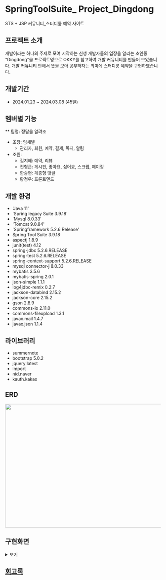 # SpringToolSuite_ Project_Dingdong
STS + JSP 커뮤니티_스터디룸 예약 사이트


## 프로젝트 소개
개발이라는 하나의 주제로 모여 시작하는 신생 개발자들의 입장을 알리는 초인종 "Dingdong"을
프로젝트명으로 OKKY를 참고하여 개발 커뮤니티를 만들어 보았습니다. 개발 커뮤니티 안에서 뜻을 모아 
공부하자는 의미에 스터디룸 예약을 구현하였습니다.


## 개발기간
* 2024.01.23 ~ 2024.03.08 (45일)


## 멤버별 기능
** 팀명: 정답을 알려조
* 조장: 임새별
  - 관리자, 회원, 예약, 결제, 쪽지, 알림
* 조원:
  - 김지혜: 예약, 리뷰
  - 전형근: 게시판, 좋아요, 싫어요, 스크랩, 페이징
  - 한승현: 계층형 댓글
  - 황정우: 프론트엔드 


## 개발 환경
* 'Java 11'
* 'Spring legacy Suite 3.9.18'
* 'Mysql 8.0.33'
* 'Tomcat 9.0.84'
* 'Springframework 5.2.6 Release'
* Spring Tool Suite 3.9.18
* aspectj 1.8.9
* junit(test) 4.12
* spring-jdbc  5.2.6.RELEASE
* spring-test  5.2.6.RELEASE
* spring-context-support 5.2.6.RELEASE
* mysql connector-j 8.0.33
* mybatis 3.5.6
* mybatis-spring 2.0.1
* json-simple 1.1.1
* log4jdbc-remix 0.2.7
* jackson-databind 2.15.2
* jackson-core 2.15.2
* gson 2.8.9
* commons-io 2.11.0
* commons-fileupload 1.3.1
* javax.mail 1.4.7
* javax.json 1.1.4


## 라이브러리
* summernote
* bootstrap 5.0.2
* jquery latest
* import
* nid.naver
* kauth.kakao


## ERD
<img src="https://github.com/user-attachments/assets/40d7bb2a-73ba-4334-b48c-8c7770d08a61" width="800" height="400"/>



## 구현화면
<details>
  <summary>보기</summary>
   <img src="https://github.com/user-attachments/assets/e144d420-536e-4fdc-8901-eb1445378e11" width="800" height="400"/><br>
    <img src="https://github.com/user-attachments/assets/aeac7994-d775-4652-9e03-fb4d57ad8a14" width="800" height="400"/><br>
    <img src="https://github.com/user-attachments/assets/89be90d3-60c5-4ad0-af51-328e80212792" width="800" height="400"/><br>
    <img src="https://github.com/user-attachments/assets/8df55615-8e30-48b5-9af7-d6b7d41112cd" width="800" height="400"/><br>
    <img src="https://github.com/user-attachments/assets/fe84ae29-827d-4c95-9cca-de63289e5648" width="800" height="400"/><br>
    <img src="https://github.com/user-attachments/assets/3f0670e4-e158-4f86-9f9d-d8d2e6827c22" width="800" height="400"/><br>
    <img src="https://github.com/user-attachments/assets/5910d1cf-ce31-474e-84eb-5a0c4221fb76" width="800" height="400"/><br>
    <img src="https://github.com/user-attachments/assets/7e7137d1-f318-446d-8e08-53cf6f36ff73" width="800" height="400"/><br>
</details>


## [회고록](https://purple-indigo-578.notion.site/DingDong-03fd42e685d54caaa6ed16234d1891f1)





